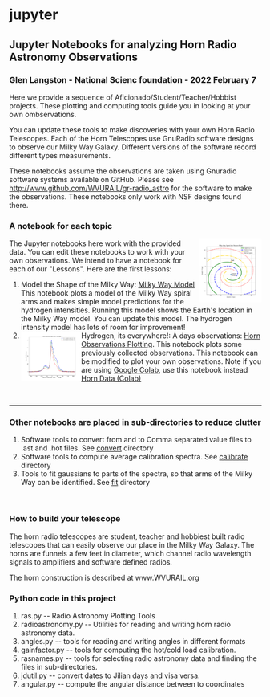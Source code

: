 # jupyter
## Jupyter Notebooks for analyzing Horn Radio Astronomy Observations
### Glen Langston - National Scienc foundation - 2022 February 7

Here we provide a sequence of Aficionado/Student/Teacher/Hobbist projects.
These plotting and computing tools guide you in looking at your own ombservations.

You can update these tools to make discoveries with your own Horn Radio Telescopes.
Each of the Horn Telescopes use GnuRadio software designs to observe our Milky Way Galaxy.  Different versions of the software record different types measurements.

These notebooks assume the observations are taken using Gnuradio software systems available on GitHub.
Please see http://www.github.com/WVURAIL/gr-radio_astro for the software to make the observations.
These notebooks only work with NSF designs found there.
<p>
<h3> A notebook for each topic</h3> <img src="MilkyWaySpiralArms.png" width=25% align="right">
The Jupyter notebooks here work with the provided data.  You can edit these notebooks to work with your own observations.
We intend to have a notebook for each of our "Lessons".   Here are the first lessons:
<p><ol>
<li>
Model the Shape of the Milky Way:  <a href="https://github.com/glangsto/jupyter/blob/master/MilkyWayIntensityModel.ipynb">
  Milky Way Model</a>
  This notebook plots a model of the Milky Way spiral arms and makes simple model predictions for the hydrogen intensities.
  Running this model shows the Earth's location in the Milky Way model.  You can update this model.   The hydrogen intensity model has lots of room for improvement!
 
<li>Hydrogen, its everywhere!:  A days observations: 
  <img src="RealIntensityVsVelocity.png" width=25% alt="Real Horn Radio Telescope Spectra" align="left">
  <a href="https://github.com/glangsto/jupyter/blob/master/MilkyWayPlotting.ipynb"> Horn Observations Plotting</a>.
  This notebook plots some previously collected observations.  This notebook can be modified to plot your own observations.
  Note if you are using <a href="https://colab.research.google.com" >Google Colab</a>, use this notebook instead 
  <a href="https://github.com/glangsto/jupyter/blob/master/MilkyWayPlottingColab.ipynb"> Horn Data (Colab)</a>
</ol>
<p>
<br>
</p>
  
<hr>
<h3> Other notebooks are placed in sub-directories to reduce clutter</h3>
<ol>
<li>
Software tools to convert from and to Comma separated value files to .ast and .hot files.
See <a href="https://github.com/glangsto/jupyter/blob/master/convert"> convert</a> directory
<li>
Software tools to compute average calibration spectra.
See <a href="https://github.com/glangsto/jupyter/blob/master/calibrate"> calibrate</a> directory
<li>
Tools to fit gaussians to parts of the spectra, so that arms of the Milky Way can be identified.
See <a href="https://github.com/glangsto/jupyter/blob/master/convert"> fit</a> directory

</ol>
<br>
  
<h3>How to build your telescope</h3>
  
The horn radio telescopes are student, teacher and hobbiest built radio telescopes that can easily observe our place in the Milky Way Galaxy.   The horns are funnels a few feet in diameter, which channel radio wavelength signals to amplifiers and software defined radios. 
<p>
The horn construction is described at www.WVURAIL.org
<p>
<h3>Python code in this project</h3>
  <ol>
    <li> ras.py -- Radio Astronomy Plotting Tools
    <li> radioastronomy.py -- Utilities for reading and writing horn radio astronomy data.
    <li> angles.py -- tools for reading and writing angles in different formats
    <li> gainfactor.py -- tools for computing the hot/cold load calibration.
    <li> rasnames.py -- tools for selecting radio astronomy data and finding the files in sub-directories.
    <li> jdutil.py -- convert dates to Jilian days and visa versa.
    <li> angular.py -- compute the angular distance between to coordinates
  </ol>
